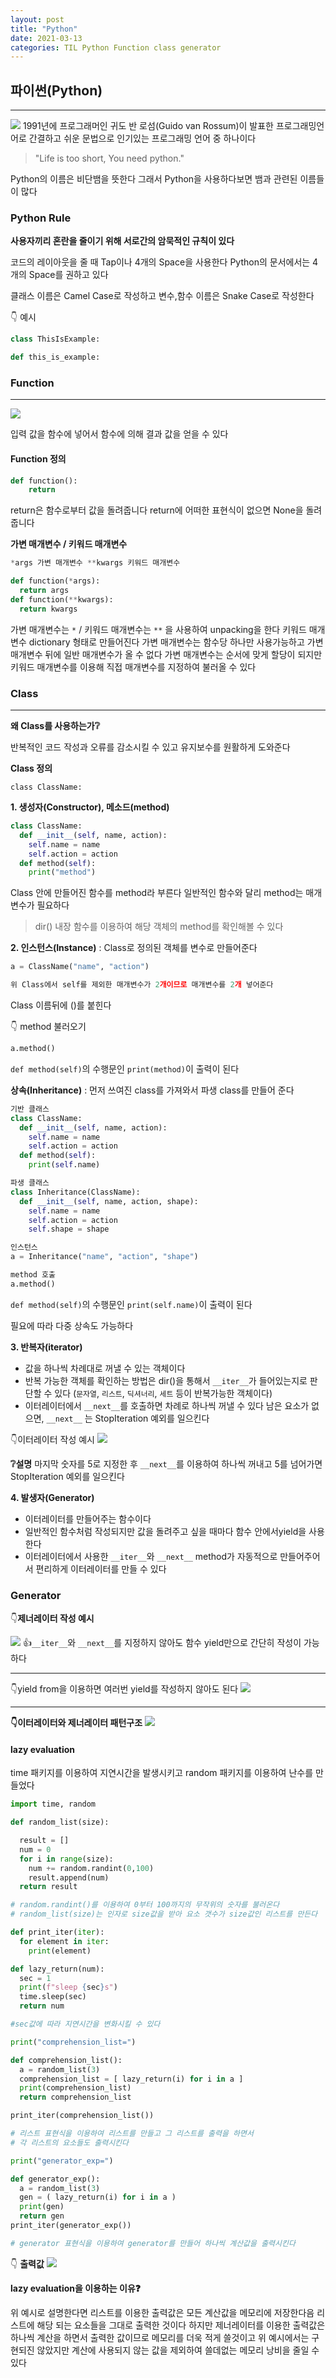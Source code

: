 ```yaml
---
layout: post
title: "Python"
date: 2021-03-13
categories: TIL Python Function class generator
---
```


## 파이썬(Python)

---

![](https://images.velog.io/images/action2thefuture/post/4279098b-105f-4a24-9a14-bb77d9f3373b/python.png)
1991년에 프로그래머인 귀도 반 로섬(Guido van Rossum)이 발표한 프로그래밍언어로 간결하고 쉬운 문법으로 인기있는 프로그래밍 언어 중 하나이다

> "Life is too short, You need python."

Python의 이름은 비단뱀을 뜻한다 그래서 Python을 사용하다보면 뱀과 관련된 이름들이 많다

### Python Rule

**사용자끼리 혼란을 줄이기 위해 서로간의 암묵적인 규칙이 있다**

코드의 레이아웃을 줄 때 Tap이나 4개의 Space을 사용한다
Python의 문서에서는 4개의 Space를 권하고 있다

클래스 이름은 Camel Case로 작성하고 변수,함수 이름은 Snake Case로 작성한다

👇 예시

```python
class ThisIsExample:

def this_is_example:

```

### Function

---

![](https://images.velog.io/images/action2thefuture/post/d6001851-10e2-41fb-9208-2057fce1e92b/%ED%95%A8%EC%88%98.png)

입력 값을 함수에 넣어서 함수에 의해 결과 값을 얻을 수 있다

#### **Function 정의**

```python
def function():
	return
```

return은 함수로부터 값을 돌려줍니다
return에 어떠한 표현식이 없으면 None을 돌려줍니다

**가변 매개변수 / 키워드 매개변수**

```python
*args 가변 매개변수 **kwargs 키워드 매개변수

def function(*args):
  return args
def function(**kwargs):
  return kwargs
```

가변 매개변수는 `*` / 키워드 매개변수는 `**` 을 사용하여 unpacking을 한다
키워드 매개변수 dictionary 형태로 만들어진다
가변 매개변수는 함수당 하나만 사용가능하고 가변 매개변수 뒤에 일반 매개변수가 올 수 없다
가변 매개변수는 순서에 맞게 할당이 되지만 키워드 매개변수를 이용해 직접 매개변수를 지정하여 불러올 수 있다

### Class

---

**왜 Class를 사용하는가❔**

반복적인 코드 작성과 오류를 감소시킬 수 있고 유지보수를 원활하게 도와준다

**Class 정의**

```
class ClassName:
```

**1. 생성자(Constructor), 메소드(method)**

```python
class ClassName:
  def __init__(self, name, action):
    self.name = name
    self.action = action
  def method(self):
    print("method")
```

Class 안에 만들어진 함수를 method라 부른다
일반적인 함수와 달리 method는 매개변수가 필요하다

> dir() 내장 함수를 이용하여 해당 객체의 method를 확인해볼 수 있다

**2. 인스턴스(Instance)** : Class로 정의된 객체를 변수로 만들어준다

```python
a = ClassName("name", "action")

위 Class에서 self를 제외한 매개변수가 2개이므로 매개변수를 2개 넣어준다
```

Class 이름뒤에 ()를 붙힌다

👇 method 불러오기

```python
a.method()
```

`def method(self)`의 수행문인 `print(method)`이 출력이 된다

**상속(Inheritance)** : 먼저 쓰여진 class를 가져와서 파생 class를 만들어 준다

```python
기반 클래스
class ClassName:
  def __init__(self, name, action):
    self.name = name
    self.action = action
  def method(self):
    print(self.name)

파생 클래스
class Inheritance(ClassName):
  def __init__(self, name, action, shape):
    self.name = name
    self.action = action
    self.shape = shape

인스턴스
a = Inheritance("name", "action", "shape")

method 호출
a.method()
```

`def method(self)`의 수행문인 `print(self.name)`이 출력이 된다

필요에 따라 다중 상속도 가능하다

**3. 반복자(iterator)**

- 값을 하나씩 차례대로 꺼낼 수 있는 객체이다
- 반복 가능한 객체를 확인하는 방법은 dir()을 통해서 `__iter__`가 들어있는지로 판단할 수 있다
  (`문자열`, `리스트`, `딕셔너리`, `세트` 등이 반복가능한 객체이다)
- 이터레이터에서 `__next__`를 호출하면 차례로 하나씩 꺼낼 수 있다
  남은 요소가 없으면, `__next__` 는 StopIteration 예외를 일으킨다

👇이터레이터 작성 예시
![](https://images.velog.io/images/action2thefuture/post/74ea57b6-5f37-4267-be4b-e4f5b5b3c1a3/%EC%98%88%EC%8B%9C5.png)

**❔설명**
마지막 숫자를 5로 지정한 후 `__next__`를 이용하여 하나씩 꺼내고 5를 넘어가면 StopIteration 예외를 일으킨다

**4. 발생자(Generator)**

- 이터레이터를 만들어주는 함수이다
- 일반적인 함수처럼 작성되지만 값을 돌려주고 싶을 때마다 함수 안에서yield을 사용한다
- 이터레이터에서 사용한 `__iter__`와 `__next__` method가 자동적으로 만들어주어서 편리하게 이터레이터를 만들 수 있다

### Generator

👇**제너레이터 작성 예시**

![](https://images.velog.io/images/action2thefuture/post/be696792-20fe-4f67-89b0-7ea0ed4236e0/%EC%98%88%EC%8B%9C%206.png)
👍`__iter__`와 `__next__`를 지정하지 않아도 함수 yield만으로 간단히 작성이 가능하다

---

👇yield from을 이용하면 여러번 yield를 작성하지 않아도 된다
![](https://images.velog.io/images/action2thefuture/post/d8f29c01-ea23-41a7-9713-dfa1295259bc/%EC%98%88%EC%8B%9C%207.png)

---

**👇이터레이터와 제너레이터 패턴구조**
![](https://images.velog.io/images/action2thefuture/post/3b688d6c-b887-4b7f-b02b-acc19bcb4fed/%EC%9D%B4%ED%84%B0%EB%A0%88%EC%9D%B4%ED%84%B0.png)

#### lazy evaluation

time 패키지를 이용하여 지연시간을 발생시키고
random 패키지를 이용하여 난수를 만들었다

```python
import time, random

def random_list(size):

  result = []
  num = 0
  for i in range(size):
    num += random.randint(0,100)
    result.append(num)
  return result

# random.randint()를 이용하여 0부터 100까지의 무작위의 숫자를 불러온다
# random_list(size)는 인자로 size값을 받아 요소 갯수가 size값인 리스트를 만든다

def print_iter(iter):
  for element in iter:
    print(element)

def lazy_return(num):
  sec = 1
  print(f"sleep {sec}s")
  time.sleep(sec)
  return num

#sec값에 따라 지연시간을 변화시킬 수 있다

print("comprehension_list=")

def comprehension_list():
  a = random_list(3)
  comprehension_list = [ lazy_return(i) for i in a ]
  print(comprehension_list)
  return comprehension_list

print_iter(comprehension_list())

# 리스트 표현식을 이용하여 리스트를 만들고 그 리스트를 출력을 하면서
# 각 리스트의 요소들도 출력시킨다

print("generator_exp=")

def generator_exp():
  a = random_list(3)
  gen = ( lazy_return(i) for i in a )
  print(gen)
  return gen
print_iter(generator_exp())

# generator 표현식을 이용하여 generator를 만들어 하나씩 계산값을 출력시킨다
```

👇 **출력값**
![](https://images.velog.io/images/action2thefuture/post/8ee4041b-5ea5-4430-a618-900503dbef04/generator.png)

**lazy evaluation을 이용하는 이유❓**

위 예시로 설명한다면 리스트를 이용한 출력값은 모든 계산값을 메모리에 저장한다음 리스트에 해당 되는 요소들을 그대로 출력한 것이다
하지만 제너레이터를 이용한 출력값은 하나씩 계산을 하면서 출력한 값이므로 메모리를 더욱 적게 쓸것이고 위 예시에서는 구현되진 않았지만 계산에 사용되지 않는 값을 제외하여 쓸데없는 메모리 낭비을 줄일 수 있다
